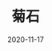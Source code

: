 ---
layout: page
title: 菊石
description: >
  催眠流派的女同电影，谁来救救我…
category: 电影
img: assets/img/movie/2020/菊石.webp
star: 3
date: 2020-11-17
---